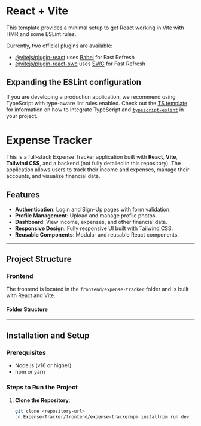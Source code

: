 # React + Vite

This template provides a minimal setup to get React working in Vite with HMR and some ESLint rules.

Currently, two official plugins are available:

- [@vitejs/plugin-react](https://github.com/vitejs/vite-plugin-react/blob/main/packages/plugin-react) uses [Babel](https://babeljs.io/) for Fast Refresh
- [@vitejs/plugin-react-swc](https://github.com/vitejs/vite-plugin-react/blob/main/packages/plugin-react-swc) uses [SWC](https://swc.rs/) for Fast Refresh

## Expanding the ESLint configuration

If you are developing a production application, we recommend using TypeScript with type-aware lint rules enabled. Check out the [TS template](https://github.com/vitejs/vite/tree/main/packages/create-vite/template-react-ts) for information on how to integrate TypeScript and [`typescript-eslint`](https://typescript-eslint.io) in your project.
# Expense Tracker

This is a full-stack Expense Tracker application built with **React**, **Vite**, **Tailwind CSS**, and a backend (not fully detailed in this repository). The application allows users to track their income and expenses, manage their accounts, and visualize financial data.

## Features

- **Authentication**: Login and Sign-Up pages with form validation.
- **Profile Management**: Upload and manage profile photos.
- **Dashboard**: View income, expenses, and other financial data.
- **Responsive Design**: Fully responsive UI built with Tailwind CSS.
- **Reusable Components**: Modular and reusable React components.

---

## Project Structure

### Frontend
The frontend is located in the `frontend/expense-tracker` folder and is built with React and Vite.

#### Folder Structure
---

## Installation and Setup

### Prerequisites
- Node.js (v16 or higher)
- npm or yarn

### Steps to Run the Project

1. **Clone the Repository**:
   ```bash
   git clone <repository-url>
   cd Expense-Tracker/frontend/expense-trackernpm installnpm run dev